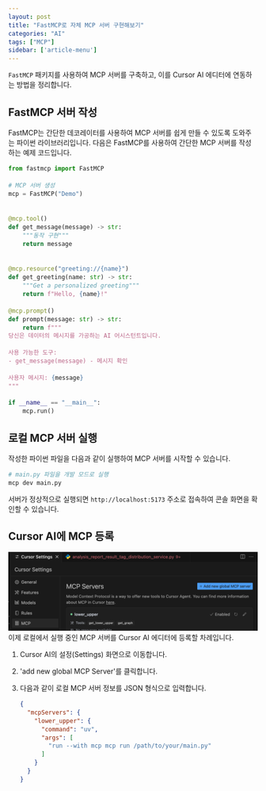 ```yaml
---
layout: post
title: "FastMCP로 자체 MCP 서버 구현해보기"
categories: "AI"
tags: ["MCP"]
sidebar: ['article-menu']
---
```


`FastMCP` 패키지를 사용하여 MCP 서버를 구축하고, 이를 Cursor AI 에디터에 연동하는 방법을 정리합니다.

## FastMCP 서버 작성

FastMCP는 간단한 데코레이터를 사용하여 MCP 서버를 쉽게 만들 수 있도록 도와주는 파이썬 라이브러리입니다.
다음은 FastMCP를 사용하여 간단한 MCP 서버를 작성하는 예제 코드입니다.

```python
from fastmcp import FastMCP

# MCP 서버 생성
mcp = FastMCP("Demo")


@mcp.tool()
def get_message(message) -> str:
    """동작 구현"""
    return message


@mcp.resource("greeting://{name}")
def get_greeting(name: str) -> str:
    """Get a personalized greeting"""
    return f"Hello, {name}!"

@mcp.prompt()
def prompt(message: str) -> str:
    return f"""
당신은 데이터의 메시지를 가공하는 AI 어시스턴트입니다.

사용 가능한 도구:
- get_message(message) - 메시지 확인

사용자 메시지: {message}
""" 

if __name__ == "__main__":
    mcp.run()
```

## 로컬 MCP 서버 실행

작성한 파이썬 파일을 다음과 같이 실행하여 MCP 서버를 시작할 수 있습니다.

```bash
# main.py 파일을 개발 모드로 실행
mcp dev main.py
```

서버가 정상적으로 실행되면 `http://localhost:5173` 주소로 접속하여 콘솔 화면을 확인할 수 있습니다.

## Cursor AI에 MCP 등록

![](/assets/images/posts/pympc_01.png)
이제 로컬에서 실행 중인 MCP 서버를 Cursor AI 에디터에 등록할 차례입니다.

1.  Cursor AI의 설정(Settings) 화면으로 이동합니다.
2.  'add new global MCP Server'를 클릭합니다.
3.  다음과 같이 로컬 MCP 서버 정보를 JSON 형식으로 입력합니다.

    ```json
    {
      "mcpServers": {
        "lower_upper": {
          "command": "uv",
          "args": [
            "run --with mcp mcp run /path/to/your/main.py"
          ]
        }
      }
    }
    ```

